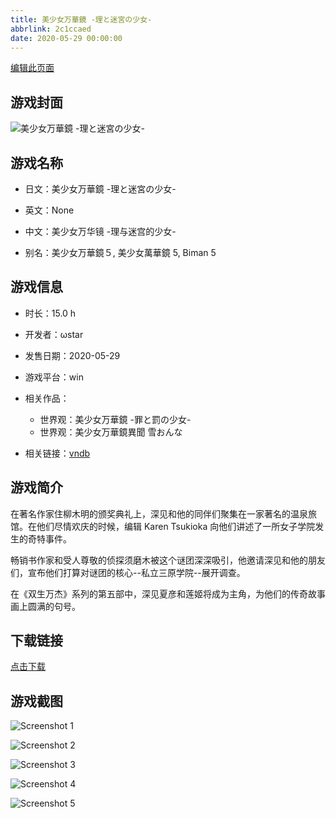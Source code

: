 ```yaml
---
title: 美少女万華鏡 -理と迷宮の少女-
abbrlink: 2c1ccaed
date: 2020-05-29 00:00:00
---
```

[编辑此页面](https://github.com/ACG-3/ADV3-source/blob/main/source/_posts/%E7%BE%8E%E5%B0%91%E5%A5%B3%E4%B8%87%E8%8F%AF%E9%8F%A1%20-%E7%90%86%E3%81%A8%E8%BF%B7%E5%AE%AE%E3%81%AE%E5%B0%91%E5%A5%B3-.md)

## 游戏封面

![美少女万華鏡 -理と迷宮の少女-](https://pan.timero.xyz/d/onedrive/img_lib_001/%E7%BE%8E%E5%B0%91%E5%A5%B3%E4%B8%87%E8%8F%AF%E9%8F%A1%20-%E7%90%86%E3%81%A8%E8%BF%B7%E5%AE%AE%E3%81%AE%E5%B0%91%E5%A5%B3-_cover.avif)


## 游戏名称

- 日文：美少女万華鏡 -理と迷宮の少女-
- 英文：None
- 中文：美少女万华镜 -理与迷宫的少女-

- 别名：美少女万華鏡５, 美少女萬華鏡 5, Biman 5


## 游戏信息

- 时长：15.0 h
- 开发者：ωstar
- 发售日期：2020-05-29
- 游戏平台：win
- 相关作品：
   - 世界观：美少女万華鏡 -罪と罰の少女-
   - 世界观：美少女万華鏡異聞 雪おんな

- 相关链接：[vndb](https://vndb.org/v27057)


## 游戏简介

在著名作家住柳木明的颁奖典礼上，深见和他的同伴们聚集在一家著名的温泉旅馆。在他们尽情欢庆的时候，编辑 Karen Tsukioka 向他们讲述了一所女子学院发生的奇特事件。
 
畅销书作家和受人尊敬的侦探须磨木被这个谜团深深吸引，他邀请深见和他的朋友们，宣布他们打算对谜团的核心--私立三原学院--展开调查。

在《双生万杰》系列的第五部中，深见夏彦和莲姬将成为主角，为他们的传奇故事画上圆满的句号。


## 下载链接

[点击下载](https://pan.timero.xyz/onedrive/adv_lib_001/%E7%BE%8E%E5%B0%91%E5%A5%B3%E4%B8%87%E8%8F%AF%E9%8F%A1%20-%E7%90%86%E3%81%A8%E8%BF%B7%E5%AE%AE%E3%81%AE%E5%B0%91%E5%A5%B3-)


## 游戏截图


![Screenshot 1](https://pan.timero.xyz/d/onedrive/img_lib_001/%E7%BE%8E%E5%B0%91%E5%A5%B3%E4%B8%87%E8%8F%AF%E9%8F%A1%20-%E7%90%86%E3%81%A8%E8%BF%B7%E5%AE%AE%E3%81%AE%E5%B0%91%E5%A5%B3-_Screenshot_1.avif)

![Screenshot 2](https://pan.timero.xyz/d/onedrive/img_lib_001/%E7%BE%8E%E5%B0%91%E5%A5%B3%E4%B8%87%E8%8F%AF%E9%8F%A1%20-%E7%90%86%E3%81%A8%E8%BF%B7%E5%AE%AE%E3%81%AE%E5%B0%91%E5%A5%B3-_Screenshot_2.avif)

![Screenshot 3](https://pan.timero.xyz/d/onedrive/img_lib_001/%E7%BE%8E%E5%B0%91%E5%A5%B3%E4%B8%87%E8%8F%AF%E9%8F%A1%20-%E7%90%86%E3%81%A8%E8%BF%B7%E5%AE%AE%E3%81%AE%E5%B0%91%E5%A5%B3-_Screenshot_3.avif)

![Screenshot 4](https://pan.timero.xyz/d/onedrive/img_lib_001/%E7%BE%8E%E5%B0%91%E5%A5%B3%E4%B8%87%E8%8F%AF%E9%8F%A1%20-%E7%90%86%E3%81%A8%E8%BF%B7%E5%AE%AE%E3%81%AE%E5%B0%91%E5%A5%B3-_Screenshot_4.avif)

![Screenshot 5](https://pan.timero.xyz/d/onedrive/img_lib_001/%E7%BE%8E%E5%B0%91%E5%A5%B3%E4%B8%87%E8%8F%AF%E9%8F%A1%20-%E7%90%86%E3%81%A8%E8%BF%B7%E5%AE%AE%E3%81%AE%E5%B0%91%E5%A5%B3-_Screenshot_5.avif)

